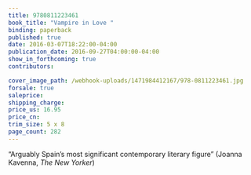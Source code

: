 ```yaml
---
title: 9780811223461
book_title: "Vampire in Love "
binding: paperback
published: true
date: 2016-03-07T18:22:00-04:00
publication_date: 2016-09-27T04:00:00-04:00
show_in_forthcoming: true
contributors:

cover_image_path: /webhook-uploads/1471984412167/978-0811223461.jpg
forsale: true
saleprice:
shipping_charge:
price_us: 16.95
price_cn:
trim_size: 5 x 8
page_count: 282
---
```

“Arguably Spain’s most significant contemporary literary figure” (Joanna Kavenna, _The New Yorker_)

